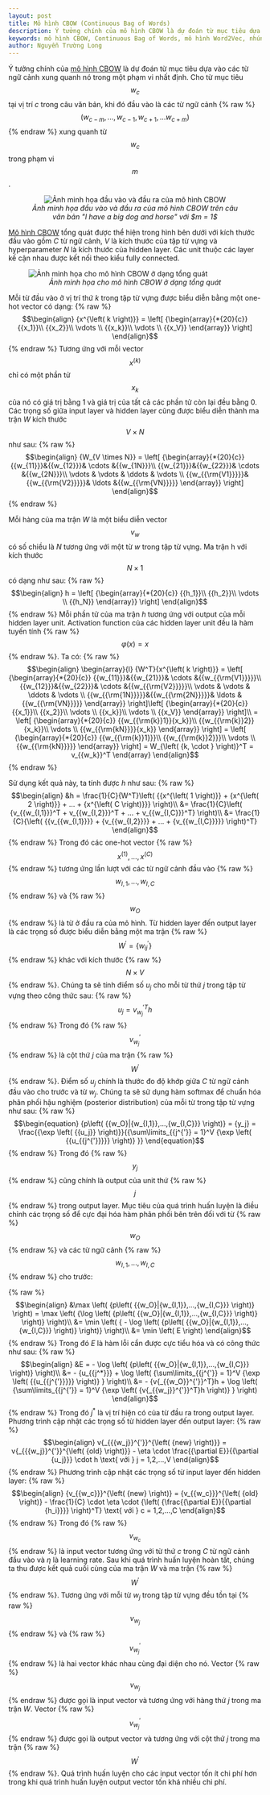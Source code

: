 ```yaml
---
layout: post
title: Mô hình CBOW (Continuous Bag of Words)
description: Ý tưởng chính của mô hình CBOW là dự đoán từ mục tiêu dựa vào các từ ngữ cảnh xung quanh nó trong một phạm vi nhất định.
keywords: mô hình CBOW, Continuous Bag of Words, mô hình Word2Vec, nhúng từ CBOW
author: Nguyễn Trường Long
---
```


Ý tưởng chính của [mô hình CBOW](https://nguyentruonglong.net/mo-hinh-cbow-continuous-bag-of-words.html) là dự đoán từ mục tiêu dựa vào các từ ngữ cảnh xung quanh nó trong một phạm vi nhất định. Cho từ mục tiêu $${w_c}$$ tại vị trí $c$ trong câu văn bản, khi đó đầu vào là các từ ngữ cảnh {% raw %}$$\left( {{w_{c - m}},...,{w_{c - 1}},{w_{c + 1}},...{w_{c + m}}} \right)$${% endraw %} xung quanh từ $${w_c}$$ trong phạm vi $$m$$.

<figure class="image">
<center>
  <img src="https://nguyentruonglong.net/images/CBOWInputOutput.png" alt="Ảnh minh họa đầu vào và đầu ra của mô hình CBOW">
  <figcaption>
	  <i>Ảnh minh họa đầu vào và đầu ra của mô hình CBOW trên câu văn bản "I have a big dog and horse" với $m = 1$</i>
  </figcaption>
</center>
</figure>

[Mô hình CBOW](https://nguyentruonglong.net/mo-hinh-cbow-continuous-bag-of-words.html) tổng quát được thể hiện trong hình bên dưới với kích thước đầu vào gồm $C$ từ ngữ cảnh, $V$ là kích thước của tập từ vựng và hyperparameter $N$ là kích thước của hidden layer. Các unit thuộc các layer kế cận nhau được kết nối theo kiểu fully connected.

<figure class="image">
  <img src="https://nguyentruonglong.net/images/GeneralCBOW.png" alt="Ảnh minh họa cho mô hình CBOW ở dạng tổng quát">
  <figcaption><center><i>Ảnh minh họa cho mô hình CBOW ở dạng tổng quát</i></center></figcaption>
</figure>

Mỗi từ đầu vào ở vị trí thứ $k$ trong tập từ vựng được biểu diễn bằng một one-hot vector có dạng:
{% raw %}
$$\begin{align}
	{x^{\left( k \right)}} = \left[ {\begin{array}{*{20}{c}}
		{{x_1}}\\
		{{x_2}}\\
		\vdots \\
		{{x_k}}\\
		\vdots \\
		{{x_V}}
		\end{array}} \right]
\end{align}$$
{% endraw %}
Tương ứng với mỗi vector $${x^{\left( k \right)}}$$ chỉ có một phần tử $${x_k}$$ của nó có giá trị bằng 1 và giá trị của tất cả các phần tử còn lại đều bằng 0. Các trọng số giữa input layer và hidden layer cũng được biểu diễn thành ma trận $W$ kích thước $$V \times N$$ như sau:
{% raw %}
$$\begin{align}
	{W_{V \times N}} = \left[ {\begin{array}{*{20}{c}}
		{{w_{11}}}&{{w_{12}}}& \cdots &{{w_{1N}}}\\
		{{w_{21}}}&{{w_{22}}}& \cdots &{{w_{2N}}}\\
		\vdots & \vdots & \ddots & \vdots \\
		{{w_{{\rm{V1}}}}}&{{w_{{\rm{V2}}}}}& \ldots &{{w_{{\rm{VN}}}}}
		\end{array}} \right]
\end{align}$$
{% endraw %}

Mỗi hàng của ma trận $W$ là một biểu diễn vector $${v_w}$$ có số chiều là $N$ tương ứng với một từ $w$ trong tập từ vựng. Ma trận h với kích thước $$N \times 1$$ có dạng như sau:
{% raw %}
$$\begin{align}
h = \left[ {\begin{array}{*{20}{c}}
	{{h_1}}\\
	{{h_2}}\\
	\vdots \\
	{{h_N}}
	\end{array}} \right]
\end{align}$$
{% endraw %}
Mỗi phần tử của ma trận $h$ tương ứng với output của mỗi hidden layer unit. Activation function của các hidden layer unit đều là hàm tuyến tính {% raw %}$$\varphi \left( x \right) = x$${% endraw %}. Ta có:
{% raw %}
$$\begin{align}
	\begin{array}{l}
	{W^T}{x^{\left( k \right)}} = \left[ {\begin{array}{*{20}{c}}
		{{w_{11}}}&{{w_{21}}}& \cdots &{{w_{{\rm{V1}}}}}\\
		{{w_{12}}}&{{w_{22}}}& \cdots &{{w_{{\rm{V2}}}}}\\
		\vdots & \vdots & \ddots & \vdots \\
		{{w_{{\rm{1N}}}}}&{{w_{{\rm{2N}}}}}& \ldots &{{w_{{\rm{VN}}}}}
		\end{array}} \right]\left[ {\begin{array}{*{20}{c}}
		{{x_1}}\\
		{{x_2}}\\
		\vdots \\
		{{x_k}}\\
		\vdots \\
		{{x_V}}
		\end{array}} \right]\\
	= \left[ {\begin{array}{*{20}{c}}
		{{w_{{\rm{k}}1}}{x_k}}\\
		{{w_{{\rm{k}}2}}{x_k}}\\
		\vdots \\
		{{w_{{\rm{kN}}}}{x_k}}
		\end{array}} \right] = \left[ {\begin{array}{*{20}{c}}
		{{w_{{\rm{k}}1}}}\\
		{{w_{{\rm{k}}2}}}\\
		\vdots \\
		{{w_{{\rm{kN}}}}}
		\end{array}} \right] = W_{\left( {k, \cdot } \right)}^T = v_{{w_k}}^T
	\end{array}
\end{align}$$
{% endraw %}

Sử dụng kết quả này, ta tính được $h$ như sau:
{% raw %}
$$\begin{align}
&h = \frac{1}{C}{W^T}\left( {{x^{\left( 1 \right)}} + {x^{\left( 2 \right)}} + ... + {x^{\left( C \right)}}} \right)\\
&= \frac{1}{C}\left( {v_{{w_{I,1}}}^T + v_{{w_{I,2}}}^T + ... + v_{{w_{I,C}}}^T} \right)\\
&= \frac{1}{C}{\left( {{v_{{w_{I,1}}}} + {v_{{w_{I,2}}}} + ... + {v_{{w_{I,C}}}}} \right)^T}
\end{align}$$
{% endraw %}
Trong đó các one-hot vector {% raw %}$${x^{\left( 1 \right)}},...,{x^{\left( C \right)}}$${% endraw %} tương ứng lần lượt với các từ ngữ cảnh đầu vào {% raw %}$${{w_{I,1}},...,{w_{I,C}}}$${% endraw %} và {% raw %}$${{w_O}}$${% endraw %} là từ ở đầu ra của mô hình. Từ hidden layer đến  output layer là các trọng số được biểu diễn bằng một ma trận {% raw %}$${W^{'}} = \left\{ {w_{ij}^{'}} \right\}$${% endraw %} khác với kích thước {% raw %}$$N \times V$${% endraw %}. Chúng ta sẽ tính điểm số ${u_j}$ cho mỗi từ thứ $j$ trong tập từ vựng theo công thức sau:
{% raw %}
$$\begin{equation}
{u_j} = v{_{{w_j}}^{'}}^{T}h
\end{equation}$$
{% endraw %}
Trong đó {% raw %}$$v_{{w_j}}^{'}$${% endraw %} là cột thứ $j$ của ma trận {% raw %}$${W^{'}}$${% endraw %}. Điểm số ${u_j}$ chính là thước đo độ khớp giữa $C$ từ ngữ cảnh đầu vào cho trước và từ ${w_j}$. Chúng ta sẽ sử dụng hàm softmax để chuẩn hóa phân phối hậu nghiệm (posterior distribution) của mỗi từ trong tập từ vựng như sau:
{% raw %}
$$\begin{equation}
{p\left( {{w_O}|{w_{I,1}},...,{w_{I,C}}} \right)} = {y_j} = \frac{{\exp \left( {{u_j}} \right)}}{{\sum\limits_{{j^{'}} = 1}^V {\exp \left( {{u_{{j^{'}}}}} \right)} }}
\end{equation}$$
{% endraw %}
Trong đó {% raw %}$${y_j}$${% endraw %} cũng chính là output của unit thứ {% raw %}$$j$${% endraw %} trong output layer. Mục tiêu của quá trình huấn luyện là điều chỉnh các trọng số để cực đại hóa hàm phân phối bên trên đối với từ {% raw %}$${w_O}$${% endraw %} và các từ ngữ cảnh {% raw %}$${w_{I,1}},...,{w_{I,C}}$${% endraw %} cho trước:

{% raw %}
$$\begin{align}
	&\max \left( {p\left( {{w_O}|{w_{I,1}},...,{w_{I,C}}} \right)} \right) = \max \left( {\log \left( {p\left( {{w_O}|{w_{I,1}},...,{w_{I,C}}} \right)} \right)} \right)\\
	&= \min \left( { - \log \left( {p\left( {{w_O}|{w_{I,1}},...,{w_{I,C}}} \right)} \right)} \right)\\
	&= \min \left( E \right)
\end{align}$$
{% endraw %}
Trong đó $E$ là hàm lỗi cần được cực tiểu hóa và có công thức như sau:
{% raw %}
$$\begin{align}
&E =  - \log \left( {p\left( {{w_O}|{w_{I,1}},...,{w_{I,C}}} \right)} \right)\\
  &=  - {u_{{j^*}}} + \log \left( {\sum\limits_{{j^{'}} = 1}^V {\exp \left( {{u_{{j^{'}}}}} \right)} } \right)\\
  &=  - {v{_{{w_O}}^{'}}^T}h + \log \left( {\sum\limits_{{j^{'}} = 1}^V {\exp \left( {v{_{{w_j}}^{'}}^T}h \right)} } \right)
\end{align}$$
{% endraw %}
Trong đó ${j^*}$ là vị trí hiện có của từ đầu ra trong output layer. Phương trình cập nhật các trọng số từ hidden layer đến output layer:
{% raw %}
$$\begin{align}
v{_{{{w_j}}^{'}}^{\left( {new} \right)}} = v{_{{{w_j}}^{'}}^{\left( {old} \right)}} - \eta  \cdot \frac{{\partial E}}{{\partial {u_j}}} \cdot h \text{  với  } j = 1,2,...,V
\end{align}$$
{% endraw %}
Phương trình cập nhật các trọng số từ input layer đến hidden layer:
{% raw %}
$$\begin{align}
{v_{{w_c}}}^{\left( {new} \right)} = {v_{{w_c}}}^{\left( {old} \right)} - \frac{1}{C} \cdot \eta \cdot {\left( {\frac{{\partial E}}{{\partial {h_i}}}} \right)^T} \text{  với  } c = 1,2,...,C
\end{align}$$
{% endraw %}
Trong đó {% raw %}$${v_{{w_c}}}$${% endraw %} là input vector tương ứng với từ thứ $c$ trong $C$ từ ngữ cảnh đầu vào và $\eta$ là learning rate.
Sau khi quá trình huấn luyện hoàn tất, chúng ta thu được kết quả cuối cùng của ma trận $W$ và ma trận {% raw %}$$W^{'}$${% endraw %}. Tương ứng với mỗi từ ${w_j}$ trong tập từ vựng đều tồn tại {% raw %}$$v_{{w_j}}$${% endraw %} và {% raw %}$$v_{{w_j}}^{'}$${% endraw %} là hai vector khác nhau cùng đại diện cho nó. Vector {% raw %}$$v_{{w_j}}$${% endraw %} được gọi là input vector và tương ứng với hàng thứ $j$ trong ma trận $W$. Vector {% raw %}$$v_{{w_j}}^{'}$${% endraw %} được gọi là output vector và tương ứng với cột thứ $j$ trong ma trận {% raw %}$$W^{'}$${% endraw %}. Quá trình huấn luyện cho các input vector tốn ít chi phí hơn trong khi quá trình huấn luyện output vector tốn khá nhiều chi phí.
